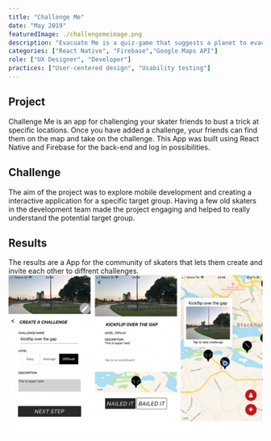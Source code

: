 ```yaml
---
title: "Challenge Me"
date: "May 2019"
featuredImage: ./challengemeimage.png
description: "Evacuate Me is a quiz-game that suggests a planet to evacuate to based on user input"
categories: ["React Native", "Firebase","Google Maps API"]
role: ["UX Designer", "Developer"]
practices: ["User-centered design", "Usability testing"]
---
```


## Project
Challenge Me is an app for challenging your skater friends to bust a trick at specific locations. Once you have added a challenge, your friends can find them on the map and take on the challenge. This App was built using React Native and Firebase for the back-end and log in possibilities. 

## Challenge
The aim of the project was to explore mobile development and creating a interactive application for a specific target group. Having a few old skaters in the development team made the project engaging and helped to really understand the potential target group.

## Results 
The results are a App for the community of skaters that lets them create and invite each other to diffrent challenges.
![ChallengeMe](./Challengemepls.png)



